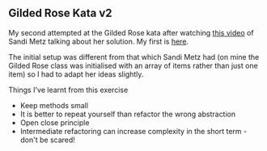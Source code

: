 ## Gilded Rose Kata v2

My second attempted at the Gilded Rose kata after watching [this video](https://www.youtube.com/watch?v=8bZh5LMaSmE) of Sandi Metz talking about her solution. My first is [here](https://github.com/cjcoops/gilded-rose).

The initial setup was different from that which Sandi Metz had (on mine the Gilded Rose class was initialised with an array of items rather than just one item) so I had to adapt her ideas slightly.

Things I've learnt from this exercise

* Keep methods small
* It is better to repeat yourself than refactor the wrong abstraction
* Open close principle
* Intermediate refactoring can increase complexity in the short term - don't be scared!
